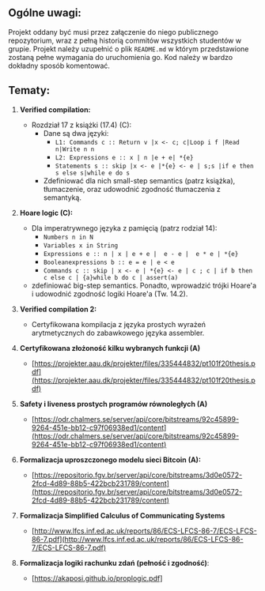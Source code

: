 ## Ogólne uwagi:
Projekt oddany być musi przez załączenie do niego publicznego repozytorium, wraz z pełną historią commitów wszystkich studentów w grupie. Projekt należy uzupełnić o plik `README.md` w którym przedstawione zostaną pełne wymagania do uruchomienia go. Kod należy w bardzo dokładny sposób komentować.

## Tematy:
1. **Verified compilation:**
   - Rozdział 17 z książki (17.4) (C):
     - Dane są dwa języki:
       - `L1: Commands c :: Return v |x <- c; c|Loop i f |Read n|Write n n`
       - `L2: Expressions e :: x | n |e + e| *{e}`
       - `Statements s :: skip |x <- e |*{e} <- e | s;s |if e then s else s|while e do s`
     - Zdefiniować dla nich small-step semantics (patrz książka), tłumaczenie, oraz udowodnić zgodność tłumaczenia z semantyką.

2. **Hoare logic (C):**
   - Dla imperatrywnego języka z pamięcią (patrz rodział 14):
     - `Numbers n in N`
     - `Variables x in String`
     - `Expressions e :: n | x | e + e |  e - e |  e * e | *{e}`
     - `Booleanexpressions b :: e = e | e < e`
     - `Commands c :: skip | x <- e | *{e} <- e | c ; c | if b then c else c | {a}while b do c | assert(a)`
   - zdefiniować big-step semantics. Ponadto, wprowadzić trójki Hoare'a i udowodnić zgodność logiki Hoare'a (Tw. 14.2).

3. **Verified compilation 2:**
   - Certyfikowana kompilacja z języka prostych wyrażeń arytmetycznych do zabawkowego języka assembler.

4. **Certyfikowana złożoność kilku wybranych funkcji (A)**
   - [https://projekter.aau.dk/projekter/files/335444832/pt101f20thesis.pdf](https://projekter.aau.dk/projekter/files/335444832/pt101f20thesis.pdf)

5. **Safety i liveness prostych programów równoległych (A)**
   - [https://odr.chalmers.se/server/api/core/bitstreams/92c45899-9264-451e-bb12-c97f06938ed1/content](https://odr.chalmers.se/server/api/core/bitstreams/92c45899-9264-451e-bb12-c97f06938ed1/content)

6. **Formalizacja uproszczonego modelu sieci Bitcoin (A):**
   - [https://repositorio.fgv.br/server/api/core/bitstreams/3d0e0572-2fcd-4d89-88b5-422bcb231789/content](https://repositorio.fgv.br/server/api/core/bitstreams/3d0e0572-2fcd-4d89-88b5-422bcb231789/content)

7. **Formalizacja Simplified Calculus of Communicating Systems**
   - [http://www.lfcs.inf.ed.ac.uk/reports/86/ECS-LFCS-86-7/ECS-LFCS-86-7.pdf](http://www.lfcs.inf.ed.ac.uk/reports/86/ECS-LFCS-86-7/ECS-LFCS-86-7.pdf)

8. **Formalizacja logiki rachunku zdań (pełność i zgodność)**:
    - [https://akaposi.github.io/proplogic.pdf]






